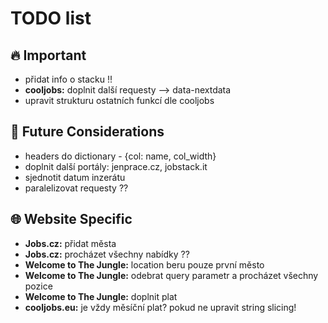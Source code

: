 # TODO list

## 🔥 Important
- přidat info o stacku !!
- **cooljobs:** doplnit další requesty --> data-nextdata
- upravit strukturu ostatních funkcí dle cooljobs

## 🚀 Future Considerations
- headers do dictionary - {col: name, col_width}
- doplnit další portály: jenprace.cz, jobstack.it
- sjednotit datum inzerátu
- paralelizovat requesty ??

## 🌐 Website Specific
- **Jobs.cz:** přidat města
- **Jobs.cz:** procházet všechny nabídky ??
- **Welcome to The Jungle:** location beru pouze první město
- **Welcome to The Jungle:** odebrat query parametr a procházet všechny pozice
- **Welcome to The Jungle:** doplnit plat
- **cooljobs.eu:** je vždy měsíční plat? pokud ne upravit string slicing!
